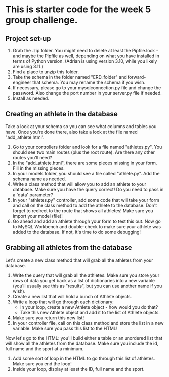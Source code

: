 # This is starter code for the week 5 group challenge.

## Project set-up
1. Grab the .zip folder.  You might need to delete at least the Pipfile.lock - and maybe the Pipfile as well, depending on what you have installed in terms of Python version.  (Adrian is using version 3.10, while you likely are using 3.11.)
2. Find a place to unzip this folder.
3. Take the schema in the folder named "ERD_folder" and forward-engineer that schema.  You may rename the schema if you wish.
4. If necessary, please go to your mysqlconnection.py file and change the password.  Also change the port number in your server.py file if needed.
5. Install as needed.

## Creating an athlete in the database
Take a look at your schema so you can see what columns and tables you have.  Once you're done there, also take a look at the file named "add_athlete.html".

1. Go to your controllers folder and look for a file named "athletes.py".  You should see two main routes (plus the root route).  Are there any other routes you'll need?
2. In the "add_athlete.html", there are some pieces missing in your form.  Fill in the missing pieces.
3. In your models folder, you should see a file called "athlete.py".  Add the schema name as needed.
4. Write a class method that will allow you to add an athlete to your database.  Make sure you have the query correct!  Do you need to pass in a 'data' parameter?
5. In your "athletes.py" controller, add some code that will take your form and call on the class method to add the athlete to the database.  Don't forget to redirect to the route that shows all athletes!  Make sure you import your model (file)!
6. Go ahead and add an athlete through your form to test this out.  Now go to MySQL Workbench and double-check to make sure your athlete was added to the database.  If not, it's time to do some debugging!

## Grabbing all athletes from the database
Let's create a new class method that will grab all the athletes from your database.

1. Write the query that will grab all the athletes.  Make sure you store your rows of data you get back as a list of dictionaries into a new variable (you'll usually see this as "results", but you can use another name if you wish).
2. Create a new list that will hold a bunch of Athlete objects.
3. Write a loop that will go through each dictionary:
    - In your loop, create a new Athlete object - how would you do that?
    - Take this new Athlete object and add it to the list of Athlete objects.
4. Make sure you return this new list!
5. In your controller file, call on this class method and store the list in a new variable.  Make sure you pass this list to the HTML!

Now let's go to the HTML: you'll build either a table or an unordered list that will show all the athletes from the database. Make sure you include the id, full name and the sport at a minimum.

1. Add some sort of loop in the HTML to go through this list of athletes.  Make sure you end the loop!
2. Inside your loop, display at least the ID, full name and the sport.  